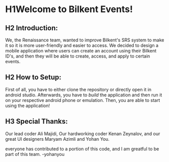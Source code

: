 # H1**Welcome to Bilkent Events!**
## H2 Introduction:
We, the Renaissance team, wanted to improve Bilkent's SRS system to make it so it is more user-friendly and easier to access.
We decided to design a mobile application where users can create an account using their Bilkent ID's, and then they will be able to create, access, and apply to certain events.

## H2 How to Setup:
First of all, you have to either clone the repository or directly open it in android studio.
Afterwards, you have to *build* the application and then run it on your respective android phone or emulation.
Then, you are able to start using the application!

## H3 Special Thanks:
Our lead coder Ali Majidi,
Our hardworking coder Kenan Zeynalov,
and our great UI designers Maryam Azimli and Yohan You.

everyone has contributed to a portion of this code, and I am greatful to be part of this team.
-yohanyou
